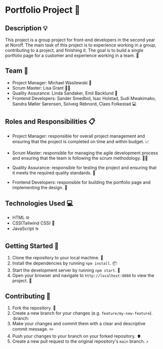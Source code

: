 # Portfolio Project :notebook:

## Description :bulb:

This project is a group project for front-end developers in the second year at Noroff. The main task of this project is to experience working in a group, contributing to a project, and finishing it. The goal is to build a single portfolio page for a customer and experience working in a team. :art:

## Team :bust_in_silhouette:

- Project Manager: Michael Wasilewski :briefcase:
- Scrum Master: Lisa Grant :guardsman:
- Quality Assurance: Linda Sandaker, Emil Backlund :mag_right:
- Frontend Developers: Sander Smedbol, Isac Holstad, Sudi Mwakimako, Sandra Møller Sørensen, Solveig Rebnord, Claes Folkestad :computer:

## Roles and Responsibilities :clipboard:

- Project Manager: responsible for overall project management and ensuring that the project is completed on time and within budget. :chart_with_upwards_trend:

- Scrum Master: responsible for managing the agile development process and ensuring that the team is following the scrum methodology. :guardsman:

- Quality Assurance: responsible for testing the project and ensuring that it meets the required quality standards. :mag_right:

- Frontend Developers: responsible for building the portfolio page and implementing the design. :art:

## Technologies Used :computer:

- HTML :globe_with_meridians:
- CSS(Tailwind CSS) :art:
- JavaScript :coffee:

## Getting Started :rocket:

1. Clone the repository to your local machine. :file_folder:
2. Install the dependencies by running `npm install`. :package:
3. Start the development server by running `npm start`. :rocket:
4. Open your browser and navigate to `http://localhost:8080` to view the project. :eyes:

## Contributing :handshake:

1. Fork the repository. :fork_and_knife:
2. Create a new branch for your changes (e.g. `feature/my-new-feature`). :branch:
3. Make your changes and commit them with a clear and descriptive commit message. :pencil2:
4. Push your changes to your branch on your forked repository. :arrow_up:
5. Create a new pull request to the original repository's `main` branch. :arrow_heading_up:
